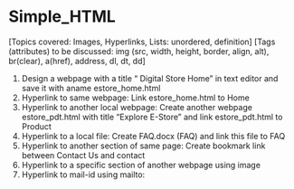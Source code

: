 # Simple_HTML
[Topics covered: Images, Hyperlinks, Lists: unordered, definition]
[Tags (attributes) to be discussed: img (src, width, height, border, align, alt), br(clear), a(href), address,
dl, dt, dd]
1. Design a webpage with a title “ Digital Store Home” in text editor and save it with aname
estore_home.html
2. Hyperlink to same webpage: Link estore_home.html to Home
3. Hyperlink to another local webpage: Create another webpage estore_pdt.html with title
“Explore E-Store” and link estore_pdt.html to Product
4. Hyperlink to a local file: Create FAQ.docx (FAQ) and link this file to FAQ
5. Hyperlink to another section of same page: Create bookmark link between Contact Us and
contact
6. Hyperlink to a specific section of another webpage using image
7. Hyperlink to mail-id using mailto: